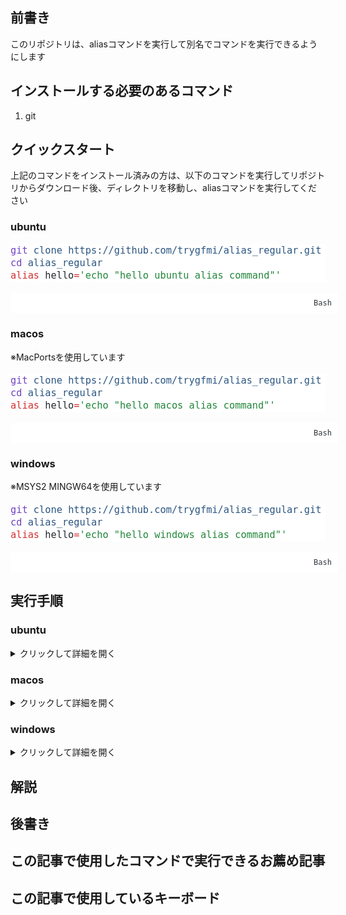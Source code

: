 <!-- wp:heading -->
<h2 class="wp-block-heading">前書き</h2>
<!-- /wp:heading -->

<!-- wp:paragraph -->
<p>このリポジトリは、aliasコマンドを実行して別名でコマンドを実行できるようにします</p>
<!-- /wp:paragraph -->

<!-- wp:heading -->
<h2 class="wp-block-heading">インストールする必要のあるコマンド</h2>
<!-- /wp:heading -->

<!-- wp:list {"ordered":true} -->
<ol class="wp-block-list"><!-- wp:list-item -->
<li>git</li>
<!-- /wp:list-item --></ol>
<!-- /wp:list -->

<!-- wp:heading -->
<h2 class="wp-block-heading">クイックスタート</h2>
<!-- /wp:heading -->

<!-- wp:paragraph -->
<p>上記のコマンドをインストール済みの方は、以下のコマンドを実行してリポジトリからダウンロード後、ディレクトリを移動し、aliasコマンドを実行してください</p>
<!-- /wp:paragraph -->

<!-- wp:heading {"level":3} -->
<h3 class="wp-block-heading">ubuntu</h3>
<!-- /wp:heading -->

<!-- wp:kevinbatdorf/code-block-pro {"code":"git clone https://github.com/trygfmi/alias_regular.git\ncd alias_regular\nalias hello='echo \u0022hello ubuntu alias command\u0022'","codeHTML":"\u003cpre class=\u0022shiki min-light\u0022 style=\u0022background-color: #ffffff\u0022 tabindex=\u00220\u0022\u003e\u003ccode\u003e\u003cspan class=\u0022line\u0022\u003e\u003cspan style=\u0022color: #6F42C1\u0022\u003egit\u003c/span\u003e\u003cspan style=\u0022color: #24292EFF\u0022\u003e \u003c/span\u003e\u003cspan style=\u0022color: #2B5581\u0022\u003eclone\u003c/span\u003e\u003cspan style=\u0022color: #24292EFF\u0022\u003e \u003c/span\u003e\u003cspan style=\u0022color: #2B5581\u0022\u003ehttps://github.com/trygfmi/alias_regular.git\u003c/span\u003e\u003c/span\u003e\n\u003cspan class=\u0022line\u0022\u003e\u003cspan style=\u0022color: #6F42C1\u0022\u003ecd\u003c/span\u003e\u003cspan style=\u0022color: #24292EFF\u0022\u003e \u003c/span\u003e\u003cspan style=\u0022color: #2B5581\u0022\u003ealias_regular\u003c/span\u003e\u003c/span\u003e\n\u003cspan class=\u0022line\u0022\u003e\u003cspan style=\u0022color: #D32F2F\u0022\u003ealias\u003c/span\u003e\u003cspan style=\u0022color: #24292EFF\u0022\u003e hello\u003c/span\u003e\u003cspan style=\u0022color: #D32F2F\u0022\u003e=\u003c/span\u003e\u003cspan style=\u0022color: #22863A\u0022\u003e\u0026#39;echo \u0026quot;hello ubuntu alias command\u0026quot;\u0026#39;\u003c/span\u003e\u003c/span\u003e\u003c/code\u003e\u003c/pre\u003e","language":"bash","theme":"min-light","bgColor":"#ffffff","textColor":"#24292eff","fontSize":"1.125rem","fontFamily":"Code-Pro-JetBrains-Mono","lineHeight":"1.25rem","clampFonts":false,"lineNumbers":false,"headerType":"none","disablePadding":false,"footerType":"simpleStringEnd","enableMaxHeight":false,"seeMoreType":"","seeMoreString":"","seeMoreAfterLine":"","seeMoreTransition":false,"seeMoreCollapse":false,"seeMoreCollapseString":"","highlightingHover":false,"lineHighlightColor":"rgba(16, 41, 67, 0.2)","copyButton":true,"copyButtonType":"heroicons","copyButtonUseTextarea":true,"useTabs":false} -->
<div class="wp-block-kevinbatdorf-code-block-pro padding-bottom-disabled" data-code-block-pro-font-family="Code-Pro-JetBrains-Mono" style="font-size:1.125rem;font-family:Code-Pro-JetBrains-Mono,ui-monospace,SFMono-Regular,Menlo,Monaco,Consolas,monospace;line-height:1.25rem;--cbp-tab-width:2;tab-size:var(--cbp-tab-width, 2)"><span role="button" tabindex="0" style="color:#24292eff;display:none" aria-label="Copy" class="code-block-pro-copy-button"><pre class="code-block-pro-copy-button-pre" aria-hidden="true"><textarea class="code-block-pro-copy-button-textarea" tabindex="-1" aria-hidden="true" readonly>git clone https://github.com/trygfmi/alias_regular.git
cd alias_regular
alias hello='echo "hello ubuntu alias command"'</textarea></pre><svg xmlns="http://www.w3.org/2000/svg" style="width:24px;height:24px" fill="none" viewBox="0 0 24 24" stroke="currentColor" stroke-width="2"><path class="with-check" stroke-linecap="round" stroke-linejoin="round" d="M9 5H7a2 2 0 00-2 2v12a2 2 0 002 2h10a2 2 0 002-2V7a2 2 0 00-2-2h-2M9 5a2 2 0 002 2h2a2 2 0 002-2M9 5a2 2 0 012-2h2a2 2 0 012 2m-6 9l2 2 4-4"></path><path class="without-check" stroke-linecap="round" stroke-linejoin="round" d="M9 5H7a2 2 0 00-2 2v12a2 2 0 002 2h10a2 2 0 002-2V7a2 2 0 00-2-2h-2M9 5a2 2 0 002 2h2a2 2 0 002-2M9 5a2 2 0 012-2h2a2 2 0 012 2"></path></svg></span><pre class="shiki min-light" style="background-color: #ffffff" tabindex="0"><code><span class="line"><span style="color: #6F42C1">git</span><span style="color: #24292EFF"> </span><span style="color: #2B5581">clone</span><span style="color: #24292EFF"> </span><span style="color: #2B5581">https://github.com/trygfmi/alias_regular.git</span></span>
<span class="line"><span style="color: #6F42C1">cd</span><span style="color: #24292EFF"> </span><span style="color: #2B5581">alias_regular</span></span>
<span class="line"><span style="color: #D32F2F">alias</span><span style="color: #24292EFF"> hello</span><span style="color: #D32F2F">=</span><span style="color: #22863A">&#39;echo &quot;hello ubuntu alias command&quot;&#39;</span></span></code></pre><span style="display:flex;align-items:flex-end;padding:10px;width:100%;justify-content:flex-end;background-color:#ffffff;color:#2f363c;font-size:12px;line-height:1;position:relative">Bash</span></div>
<!-- /wp:kevinbatdorf/code-block-pro -->

<!-- wp:heading {"level":3} -->
<h3 class="wp-block-heading">macos</h3>
<!-- /wp:heading -->

<!-- wp:paragraph -->
<p>※MacPortsを使用しています</p>
<!-- /wp:paragraph -->

<!-- wp:kevinbatdorf/code-block-pro {"code":"git clone https://github.com/trygfmi/alias_regular.git\ncd alias_regular\nalias hello='echo \u0022hello macos alias command\u0022'","codeHTML":"\u003cpre class=\u0022shiki min-light\u0022 style=\u0022background-color: #ffffff\u0022 tabindex=\u00220\u0022\u003e\u003ccode\u003e\u003cspan class=\u0022line\u0022\u003e\u003cspan style=\u0022color: #6F42C1\u0022\u003egit\u003c/span\u003e\u003cspan style=\u0022color: #24292EFF\u0022\u003e \u003c/span\u003e\u003cspan style=\u0022color: #2B5581\u0022\u003eclone\u003c/span\u003e\u003cspan style=\u0022color: #24292EFF\u0022\u003e \u003c/span\u003e\u003cspan style=\u0022color: #2B5581\u0022\u003ehttps://github.com/trygfmi/alias_regular.git\u003c/span\u003e\u003c/span\u003e\n\u003cspan class=\u0022line\u0022\u003e\u003cspan style=\u0022color: #6F42C1\u0022\u003ecd\u003c/span\u003e\u003cspan style=\u0022color: #24292EFF\u0022\u003e \u003c/span\u003e\u003cspan style=\u0022color: #2B5581\u0022\u003ealias_regular\u003c/span\u003e\u003c/span\u003e\n\u003cspan class=\u0022line\u0022\u003e\u003cspan style=\u0022color: #D32F2F\u0022\u003ealias\u003c/span\u003e\u003cspan style=\u0022color: #24292EFF\u0022\u003e hello\u003c/span\u003e\u003cspan style=\u0022color: #D32F2F\u0022\u003e=\u003c/span\u003e\u003cspan style=\u0022color: #22863A\u0022\u003e\u0026#39;echo \u0026quot;hello macos alias command\u0026quot;\u0026#39;\u003c/span\u003e\u003c/span\u003e\u003c/code\u003e\u003c/pre\u003e","language":"bash","theme":"min-light","bgColor":"#ffffff","textColor":"#24292eff","fontSize":"1.125rem","fontFamily":"Code-Pro-JetBrains-Mono","lineHeight":"1.25rem","clampFonts":false,"lineNumbers":false,"headerType":"none","disablePadding":false,"footerType":"simpleStringEnd","enableMaxHeight":false,"seeMoreType":"","seeMoreString":"","seeMoreAfterLine":"","seeMoreTransition":false,"seeMoreCollapse":false,"seeMoreCollapseString":"","highlightingHover":false,"lineHighlightColor":"rgba(16, 41, 67, 0.2)","copyButton":true,"copyButtonType":"heroicons","copyButtonUseTextarea":true,"useTabs":false} -->
<div class="wp-block-kevinbatdorf-code-block-pro padding-bottom-disabled" data-code-block-pro-font-family="Code-Pro-JetBrains-Mono" style="font-size:1.125rem;font-family:Code-Pro-JetBrains-Mono,ui-monospace,SFMono-Regular,Menlo,Monaco,Consolas,monospace;line-height:1.25rem;--cbp-tab-width:2;tab-size:var(--cbp-tab-width, 2)"><span role="button" tabindex="0" style="color:#24292eff;display:none" aria-label="Copy" class="code-block-pro-copy-button"><pre class="code-block-pro-copy-button-pre" aria-hidden="true"><textarea class="code-block-pro-copy-button-textarea" tabindex="-1" aria-hidden="true" readonly>git clone https://github.com/trygfmi/alias_regular.git
cd alias_regular
alias hello='echo "hello macos alias command"'</textarea></pre><svg xmlns="http://www.w3.org/2000/svg" style="width:24px;height:24px" fill="none" viewBox="0 0 24 24" stroke="currentColor" stroke-width="2"><path class="with-check" stroke-linecap="round" stroke-linejoin="round" d="M9 5H7a2 2 0 00-2 2v12a2 2 0 002 2h10a2 2 0 002-2V7a2 2 0 00-2-2h-2M9 5a2 2 0 002 2h2a2 2 0 002-2M9 5a2 2 0 012-2h2a2 2 0 012 2m-6 9l2 2 4-4"></path><path class="without-check" stroke-linecap="round" stroke-linejoin="round" d="M9 5H7a2 2 0 00-2 2v12a2 2 0 002 2h10a2 2 0 002-2V7a2 2 0 00-2-2h-2M9 5a2 2 0 002 2h2a2 2 0 002-2M9 5a2 2 0 012-2h2a2 2 0 012 2"></path></svg></span><pre class="shiki min-light" style="background-color: #ffffff" tabindex="0"><code><span class="line"><span style="color: #6F42C1">git</span><span style="color: #24292EFF"> </span><span style="color: #2B5581">clone</span><span style="color: #24292EFF"> </span><span style="color: #2B5581">https://github.com/trygfmi/alias_regular.git</span></span>
<span class="line"><span style="color: #6F42C1">cd</span><span style="color: #24292EFF"> </span><span style="color: #2B5581">alias_regular</span></span>
<span class="line"><span style="color: #D32F2F">alias</span><span style="color: #24292EFF"> hello</span><span style="color: #D32F2F">=</span><span style="color: #22863A">&#39;echo &quot;hello macos alias command&quot;&#39;</span></span></code></pre><span style="display:flex;align-items:flex-end;padding:10px;width:100%;justify-content:flex-end;background-color:#ffffff;color:#2f363c;font-size:12px;line-height:1;position:relative">Bash</span></div>
<!-- /wp:kevinbatdorf/code-block-pro -->

<!-- wp:heading {"level":3} -->
<h3 class="wp-block-heading">windows</h3>
<!-- /wp:heading -->

<!-- wp:paragraph -->
<p>※MSYS2 MINGW64を使用しています</p>
<!-- /wp:paragraph -->

<!-- wp:kevinbatdorf/code-block-pro {"code":"git clone https://github.com/trygfmi/alias_regular.git\ncd alias_regular\nalias hello='echo \u0022hello windows alias command\u0022'","codeHTML":"\u003cpre class=\u0022shiki min-light\u0022 style=\u0022background-color: #ffffff\u0022 tabindex=\u00220\u0022\u003e\u003ccode\u003e\u003cspan class=\u0022line\u0022\u003e\u003cspan style=\u0022color: #6F42C1\u0022\u003egit\u003c/span\u003e\u003cspan style=\u0022color: #24292EFF\u0022\u003e \u003c/span\u003e\u003cspan style=\u0022color: #2B5581\u0022\u003eclone\u003c/span\u003e\u003cspan style=\u0022color: #24292EFF\u0022\u003e \u003c/span\u003e\u003cspan style=\u0022color: #2B5581\u0022\u003ehttps://github.com/trygfmi/alias_regular.git\u003c/span\u003e\u003c/span\u003e\n\u003cspan class=\u0022line\u0022\u003e\u003cspan style=\u0022color: #6F42C1\u0022\u003ecd\u003c/span\u003e\u003cspan style=\u0022color: #24292EFF\u0022\u003e \u003c/span\u003e\u003cspan style=\u0022color: #2B5581\u0022\u003ealias_regular\u003c/span\u003e\u003c/span\u003e\n\u003cspan class=\u0022line\u0022\u003e\u003cspan style=\u0022color: #D32F2F\u0022\u003ealias\u003c/span\u003e\u003cspan style=\u0022color: #24292EFF\u0022\u003e hello\u003c/span\u003e\u003cspan style=\u0022color: #D32F2F\u0022\u003e=\u003c/span\u003e\u003cspan style=\u0022color: #22863A\u0022\u003e\u0026#39;echo \u0026quot;hello windows alias command\u0026quot;\u0026#39;\u003c/span\u003e\u003c/span\u003e\u003c/code\u003e\u003c/pre\u003e","language":"bash","theme":"min-light","bgColor":"#ffffff","textColor":"#24292eff","fontSize":"1.125rem","fontFamily":"Code-Pro-JetBrains-Mono","lineHeight":"1.25rem","clampFonts":false,"lineNumbers":false,"headerType":"none","disablePadding":false,"footerType":"simpleStringEnd","enableMaxHeight":false,"seeMoreType":"","seeMoreString":"","seeMoreAfterLine":"","seeMoreTransition":false,"seeMoreCollapse":false,"seeMoreCollapseString":"","highlightingHover":false,"lineHighlightColor":"rgba(16, 41, 67, 0.2)","copyButton":true,"copyButtonType":"heroicons","copyButtonUseTextarea":true,"useTabs":false} -->
<div class="wp-block-kevinbatdorf-code-block-pro padding-bottom-disabled" data-code-block-pro-font-family="Code-Pro-JetBrains-Mono" style="font-size:1.125rem;font-family:Code-Pro-JetBrains-Mono,ui-monospace,SFMono-Regular,Menlo,Monaco,Consolas,monospace;line-height:1.25rem;--cbp-tab-width:2;tab-size:var(--cbp-tab-width, 2)"><span role="button" tabindex="0" style="color:#24292eff;display:none" aria-label="Copy" class="code-block-pro-copy-button"><pre class="code-block-pro-copy-button-pre" aria-hidden="true"><textarea class="code-block-pro-copy-button-textarea" tabindex="-1" aria-hidden="true" readonly>git clone https://github.com/trygfmi/alias_regular.git
cd alias_regular
alias hello='echo "hello windows alias command"'</textarea></pre><svg xmlns="http://www.w3.org/2000/svg" style="width:24px;height:24px" fill="none" viewBox="0 0 24 24" stroke="currentColor" stroke-width="2"><path class="with-check" stroke-linecap="round" stroke-linejoin="round" d="M9 5H7a2 2 0 00-2 2v12a2 2 0 002 2h10a2 2 0 002-2V7a2 2 0 00-2-2h-2M9 5a2 2 0 002 2h2a2 2 0 002-2M9 5a2 2 0 012-2h2a2 2 0 012 2m-6 9l2 2 4-4"></path><path class="without-check" stroke-linecap="round" stroke-linejoin="round" d="M9 5H7a2 2 0 00-2 2v12a2 2 0 002 2h10a2 2 0 002-2V7a2 2 0 00-2-2h-2M9 5a2 2 0 002 2h2a2 2 0 002-2M9 5a2 2 0 012-2h2a2 2 0 012 2"></path></svg></span><pre class="shiki min-light" style="background-color: #ffffff" tabindex="0"><code><span class="line"><span style="color: #6F42C1">git</span><span style="color: #24292EFF"> </span><span style="color: #2B5581">clone</span><span style="color: #24292EFF"> </span><span style="color: #2B5581">https://github.com/trygfmi/alias_regular.git</span></span>
<span class="line"><span style="color: #6F42C1">cd</span><span style="color: #24292EFF"> </span><span style="color: #2B5581">alias_regular</span></span>
<span class="line"><span style="color: #D32F2F">alias</span><span style="color: #24292EFF"> hello</span><span style="color: #D32F2F">=</span><span style="color: #22863A">&#39;echo &quot;hello windows alias command&quot;&#39;</span></span></code></pre><span style="display:flex;align-items:flex-end;padding:10px;width:100%;justify-content:flex-end;background-color:#ffffff;color:#2f363c;font-size:12px;line-height:1;position:relative">Bash</span></div>
<!-- /wp:kevinbatdorf/code-block-pro -->

<!-- wp:heading -->
<h2 class="wp-block-heading">実行手順</h2>
<!-- /wp:heading -->

<!-- wp:heading {"level":3} -->
<h3 class="wp-block-heading">ubuntu</h3>
<!-- /wp:heading -->

<!-- wp:details -->
<details class="wp-block-details"><summary>クリックして詳細を開く</summary><!-- wp:heading {"level":4} -->
<h4 class="wp-block-heading">事前確認</h4>
<!-- /wp:heading -->

<!-- wp:paragraph -->
<p>以下のコマンドを端末に打ち込んでcommand not foundが出なければokです</p>
<!-- /wp:paragraph -->

<!-- wp:kevinbatdorf/code-block-pro {"code":"git \u002d\u002dversion","codeHTML":"\u003cpre class=\u0022shiki min-light\u0022 style=\u0022background-color: #ffffff\u0022 tabindex=\u00220\u0022\u003e\u003ccode\u003e\u003cspan class=\u0022line\u0022\u003e\u003cspan style=\u0022color: #6F42C1\u0022\u003egit\u003c/span\u003e\u003cspan style=\u0022color: #24292EFF\u0022\u003e \u003c/span\u003e\u003cspan style=\u0022color: #2B5581\u0022\u003e\u002d\u002dversion\u003c/span\u003e\u003c/span\u003e\u003c/code\u003e\u003c/pre\u003e","language":"bash","theme":"min-light","bgColor":"#ffffff","textColor":"#24292eff","fontSize":"1.125rem","fontFamily":"Code-Pro-JetBrains-Mono","lineHeight":"1.25rem","clampFonts":false,"lineNumbers":false,"headerType":"none","disablePadding":false,"footerType":"simpleStringEnd","enableMaxHeight":false,"seeMoreType":"","seeMoreString":"","seeMoreAfterLine":"","seeMoreTransition":false,"seeMoreCollapse":false,"seeMoreCollapseString":"","highlightingHover":false,"lineHighlightColor":"rgba(16, 41, 67, 0.2)","copyButton":true,"copyButtonType":"heroicons","copyButtonUseTextarea":true,"useTabs":false} -->
<div class="wp-block-kevinbatdorf-code-block-pro padding-bottom-disabled" data-code-block-pro-font-family="Code-Pro-JetBrains-Mono" style="font-size:1.125rem;font-family:Code-Pro-JetBrains-Mono,ui-monospace,SFMono-Regular,Menlo,Monaco,Consolas,monospace;line-height:1.25rem;--cbp-tab-width:2;tab-size:var(--cbp-tab-width, 2)"><span role="button" tabindex="0" style="color:#24292eff;display:none" aria-label="Copy" class="code-block-pro-copy-button"><pre class="code-block-pro-copy-button-pre" aria-hidden="true"></pre><svg xmlns="http://www.w3.org/2000/svg" style="width:24px;height:24px" fill="none" viewBox="0 0 24 24" stroke="currentColor" stroke-width="2"><path class="with-check" stroke-linecap="round" stroke-linejoin="round" d="M9 5H7a2 2 0 00-2 2v12a2 2 0 002 2h10a2 2 0 002-2V7a2 2 0 00-2-2h-2M9 5a2 2 0 002 2h2a2 2 0 002-2M9 5a2 2 0 012-2h2a2 2 0 012 2m-6 9l2 2 4-4"></path><path class="without-check" stroke-linecap="round" stroke-linejoin="round" d="M9 5H7a2 2 0 00-2 2v12a2 2 0 002 2h10a2 2 0 002-2V7a2 2 0 00-2-2h-2M9 5a2 2 0 002 2h2a2 2 0 002-2M9 5a2 2 0 012-2h2a2 2 0 012 2"></path></svg></span><pre class="shiki min-light" style="background-color: #ffffff" tabindex="0"><code><span class="line"><span style="color: #6F42C1">git</span><span style="color: #24292EFF"> </span><span style="color: #2B5581">--version</span></span></code></pre><span style="display:flex;align-items:flex-end;padding:10px;width:100%;justify-content:flex-end;background-color:#ffffff;color:#2f363c;font-size:12px;line-height:1;position:relative">Bash</span></div>
<!-- /wp:kevinbatdorf/code-block-pro -->

<!-- wp:heading {"level":4} -->
<h4 class="wp-block-heading">preinstall</h4>
<!-- /wp:heading -->

<!-- wp:paragraph -->
<p>command not foundが出たコマンドを以下のコマンドでインストールしてください</p>
<!-- /wp:paragraph -->

<!-- wp:kevinbatdorf/code-block-pro {"code":"sudo apt install git","codeHTML":"\u003cpre class=\u0022shiki min-light\u0022 style=\u0022background-color: #ffffff\u0022 tabindex=\u00220\u0022\u003e\u003ccode\u003e\u003cspan class=\u0022line\u0022\u003e\u003cspan style=\u0022color: #6F42C1\u0022\u003esudo\u003c/span\u003e\u003cspan style=\u0022color: #24292EFF\u0022\u003e \u003c/span\u003e\u003cspan style=\u0022color: #2B5581\u0022\u003eapt\u003c/span\u003e\u003cspan style=\u0022color: #24292EFF\u0022\u003e \u003c/span\u003e\u003cspan style=\u0022color: #2B5581\u0022\u003einstall\u003c/span\u003e\u003cspan style=\u0022color: #24292EFF\u0022\u003e \u003c/span\u003e\u003cspan style=\u0022color: #2B5581\u0022\u003egit\u003c/span\u003e\u003c/span\u003e\u003c/code\u003e\u003c/pre\u003e","language":"bash","theme":"min-light","bgColor":"#ffffff","textColor":"#24292eff","fontSize":"1.125rem","fontFamily":"Code-Pro-JetBrains-Mono","lineHeight":"1.25rem","clampFonts":false,"lineNumbers":false,"headerType":"none","disablePadding":false,"footerType":"simpleStringEnd","enableMaxHeight":false,"seeMoreType":"","seeMoreString":"","seeMoreAfterLine":"","seeMoreTransition":false,"seeMoreCollapse":false,"seeMoreCollapseString":"","highlightingHover":false,"lineHighlightColor":"rgba(16, 41, 67, 0.2)","copyButton":true,"copyButtonType":"heroicons","copyButtonUseTextarea":true,"useTabs":false} -->
<div class="wp-block-kevinbatdorf-code-block-pro padding-bottom-disabled" data-code-block-pro-font-family="Code-Pro-JetBrains-Mono" style="font-size:1.125rem;font-family:Code-Pro-JetBrains-Mono,ui-monospace,SFMono-Regular,Menlo,Monaco,Consolas,monospace;line-height:1.25rem;--cbp-tab-width:2;tab-size:var(--cbp-tab-width, 2)"><span role="button" tabindex="0" style="color:#24292eff;display:none" aria-label="Copy" class="code-block-pro-copy-button"><pre class="code-block-pro-copy-button-pre" aria-hidden="true"></pre><svg xmlns="http://www.w3.org/2000/svg" style="width:24px;height:24px" fill="none" viewBox="0 0 24 24" stroke="currentColor" stroke-width="2"><path class="with-check" stroke-linecap="round" stroke-linejoin="round" d="M9 5H7a2 2 0 00-2 2v12a2 2 0 002 2h10a2 2 0 002-2V7a2 2 0 00-2-2h-2M9 5a2 2 0 002 2h2a2 2 0 002-2M9 5a2 2 0 012-2h2a2 2 0 012 2m-6 9l2 2 4-4"></path><path class="without-check" stroke-linecap="round" stroke-linejoin="round" d="M9 5H7a2 2 0 00-2 2v12a2 2 0 002 2h10a2 2 0 002-2V7a2 2 0 00-2-2h-2M9 5a2 2 0 002 2h2a2 2 0 002-2M9 5a2 2 0 012-2h2a2 2 0 012 2"></path></svg></span><pre class="shiki min-light" style="background-color: #ffffff" tabindex="0"><code><span class="line"><span style="color: #6F42C1">sudo</span><span style="color: #24292EFF"> </span><span style="color: #2B5581">apt</span><span style="color: #24292EFF"> </span><span style="color: #2B5581">install</span><span style="color: #24292EFF"> </span><span style="color: #2B5581">git</span></span></code></pre><span style="display:flex;align-items:flex-end;padding:10px;width:100%;justify-content:flex-end;background-color:#ffffff;color:#2f363c;font-size:12px;line-height:1;position:relative">Bash</span></div>
<!-- /wp:kevinbatdorf/code-block-pro -->

<!-- wp:heading {"level":4} -->
<h4 class="wp-block-heading">コマンド</h4>
<!-- /wp:heading -->

<!-- wp:paragraph -->
<p>以下のコマンドを実行することで詳細のコマンド群を自動で実行してくれます</p>
<!-- /wp:paragraph -->

<!-- wp:kevinbatdorf/code-block-pro {"code":"git clone https://github.com/trygfmi/alias_regular.git\ncd alias_regular\nalias hello='echo \u0022hello ubuntu alias command\u0022'","codeHTML":"\u003cpre class=\u0022shiki min-light\u0022 style=\u0022background-color: #ffffff\u0022 tabindex=\u00220\u0022\u003e\u003ccode\u003e\u003cspan class=\u0022line\u0022\u003e\u003cspan style=\u0022color: #6F42C1\u0022\u003egit\u003c/span\u003e\u003cspan style=\u0022color: #24292EFF\u0022\u003e \u003c/span\u003e\u003cspan style=\u0022color: #2B5581\u0022\u003eclone\u003c/span\u003e\u003cspan style=\u0022color: #24292EFF\u0022\u003e \u003c/span\u003e\u003cspan style=\u0022color: #2B5581\u0022\u003ehttps://github.com/trygfmi/alias_regular.git\u003c/span\u003e\u003c/span\u003e\n\u003cspan class=\u0022line\u0022\u003e\u003cspan style=\u0022color: #6F42C1\u0022\u003ecd\u003c/span\u003e\u003cspan style=\u0022color: #24292EFF\u0022\u003e \u003c/span\u003e\u003cspan style=\u0022color: #2B5581\u0022\u003ealias_regular\u003c/span\u003e\u003c/span\u003e\n\u003cspan class=\u0022line\u0022\u003e\u003cspan style=\u0022color: #D32F2F\u0022\u003ealias\u003c/span\u003e\u003cspan style=\u0022color: #24292EFF\u0022\u003e hello\u003c/span\u003e\u003cspan style=\u0022color: #D32F2F\u0022\u003e=\u003c/span\u003e\u003cspan style=\u0022color: #22863A\u0022\u003e\u0026#39;echo \u0026quot;hello ubuntu alias command\u0026quot;\u0026#39;\u003c/span\u003e\u003c/span\u003e\u003c/code\u003e\u003c/pre\u003e","language":"bash","theme":"min-light","bgColor":"#ffffff","textColor":"#24292eff","fontSize":"1.125rem","fontFamily":"Code-Pro-JetBrains-Mono","lineHeight":"1.25rem","clampFonts":false,"lineNumbers":false,"headerType":"none","disablePadding":false,"footerType":"simpleStringEnd","enableMaxHeight":false,"seeMoreType":"","seeMoreString":"","seeMoreAfterLine":"","seeMoreTransition":false,"seeMoreCollapse":false,"seeMoreCollapseString":"","highlightingHover":false,"lineHighlightColor":"rgba(16, 41, 67, 0.2)","copyButton":true,"copyButtonType":"heroicons","copyButtonUseTextarea":true,"useTabs":false} -->
<div class="wp-block-kevinbatdorf-code-block-pro padding-bottom-disabled" data-code-block-pro-font-family="Code-Pro-JetBrains-Mono" style="font-size:1.125rem;font-family:Code-Pro-JetBrains-Mono,ui-monospace,SFMono-Regular,Menlo,Monaco,Consolas,monospace;line-height:1.25rem;--cbp-tab-width:2;tab-size:var(--cbp-tab-width, 2)"><span role="button" tabindex="0" style="color:#24292eff;display:none" aria-label="Copy" class="code-block-pro-copy-button"><pre class="code-block-pro-copy-button-pre" aria-hidden="true"><textarea class="code-block-pro-copy-button-textarea" tabindex="-1" aria-hidden="true" readonly>git clone https://github.com/trygfmi/alias_regular.git
cd alias_regular
alias hello='echo "hello ubuntu alias command"'</textarea></pre><svg xmlns="http://www.w3.org/2000/svg" style="width:24px;height:24px" fill="none" viewBox="0 0 24 24" stroke="currentColor" stroke-width="2"><path class="with-check" stroke-linecap="round" stroke-linejoin="round" d="M9 5H7a2 2 0 00-2 2v12a2 2 0 002 2h10a2 2 0 002-2V7a2 2 0 00-2-2h-2M9 5a2 2 0 002 2h2a2 2 0 002-2M9 5a2 2 0 012-2h2a2 2 0 012 2m-6 9l2 2 4-4"></path><path class="without-check" stroke-linecap="round" stroke-linejoin="round" d="M9 5H7a2 2 0 00-2 2v12a2 2 0 002 2h10a2 2 0 002-2V7a2 2 0 00-2-2h-2M9 5a2 2 0 002 2h2a2 2 0 002-2M9 5a2 2 0 012-2h2a2 2 0 012 2"></path></svg></span><pre class="shiki min-light" style="background-color: #ffffff" tabindex="0"><code><span class="line"><span style="color: #6F42C1">git</span><span style="color: #24292EFF"> </span><span style="color: #2B5581">clone</span><span style="color: #24292EFF"> </span><span style="color: #2B5581">https://github.com/trygfmi/alias_regular.git</span></span>
<span class="line"><span style="color: #6F42C1">cd</span><span style="color: #24292EFF"> </span><span style="color: #2B5581">alias_regular</span></span>
<span class="line"><span style="color: #D32F2F">alias</span><span style="color: #24292EFF"> hello</span><span style="color: #D32F2F">=</span><span style="color: #22863A">&#39;echo &quot;hello ubuntu alias command&quot;&#39;</span></span></code></pre><span style="display:flex;align-items:flex-end;padding:10px;width:100%;justify-content:flex-end;background-color:#ffffff;color:#2f363c;font-size:12px;line-height:1;position:relative">Bash</span></div>
<!-- /wp:kevinbatdorf/code-block-pro -->

<!-- wp:details -->
<details class="wp-block-details"><summary>helloコマンドの詳細</summary><!-- wp:kevinbatdorf/code-block-pro {"code":"echo \u0022hello ubuntu alias command\u0022","codeHTML":"\u003cpre class=\u0022shiki min-light\u0022 style=\u0022background-color: #ffffff\u0022 tabindex=\u00220\u0022\u003e\u003ccode\u003e\u003cspan class=\u0022line\u0022\u003e\u003cspan style=\u0022color: #6F42C1\u0022\u003eecho\u003c/span\u003e\u003cspan style=\u0022color: #24292EFF\u0022\u003e \u003c/span\u003e\u003cspan style=\u0022color: #22863A\u0022\u003e\u0026quot;hello ubuntu alias command\u0026quot;\u003c/span\u003e\u003c/span\u003e\u003c/code\u003e\u003c/pre\u003e","language":"bash","theme":"min-light","bgColor":"#ffffff","textColor":"#24292eff","fontSize":"1.125rem","fontFamily":"Code-Pro-JetBrains-Mono","lineHeight":"1.25rem","clampFonts":false,"lineNumbers":false,"headerType":"none","disablePadding":false,"footerType":"simpleStringEnd","enableMaxHeight":false,"seeMoreType":"","seeMoreString":"","seeMoreAfterLine":"","seeMoreTransition":false,"seeMoreCollapse":false,"seeMoreCollapseString":"","highlightingHover":false,"lineHighlightColor":"rgba(16, 41, 67, 0.2)","copyButton":true,"copyButtonType":"heroicons","copyButtonUseTextarea":true,"useTabs":false} -->
<div class="wp-block-kevinbatdorf-code-block-pro padding-bottom-disabled" data-code-block-pro-font-family="Code-Pro-JetBrains-Mono" style="font-size:1.125rem;font-family:Code-Pro-JetBrains-Mono,ui-monospace,SFMono-Regular,Menlo,Monaco,Consolas,monospace;line-height:1.25rem;--cbp-tab-width:2;tab-size:var(--cbp-tab-width, 2)"><span role="button" tabindex="0" style="color:#24292eff;display:none" aria-label="Copy" class="code-block-pro-copy-button"><pre class="code-block-pro-copy-button-pre" aria-hidden="true"></pre><svg xmlns="http://www.w3.org/2000/svg" style="width:24px;height:24px" fill="none" viewBox="0 0 24 24" stroke="currentColor" stroke-width="2"><path class="with-check" stroke-linecap="round" stroke-linejoin="round" d="M9 5H7a2 2 0 00-2 2v12a2 2 0 002 2h10a2 2 0 002-2V7a2 2 0 00-2-2h-2M9 5a2 2 0 002 2h2a2 2 0 002-2M9 5a2 2 0 012-2h2a2 2 0 012 2m-6 9l2 2 4-4"></path><path class="without-check" stroke-linecap="round" stroke-linejoin="round" d="M9 5H7a2 2 0 00-2 2v12a2 2 0 002 2h10a2 2 0 002-2V7a2 2 0 00-2-2h-2M9 5a2 2 0 002 2h2a2 2 0 002-2M9 5a2 2 0 012-2h2a2 2 0 012 2"></path></svg></span><pre class="shiki min-light" style="background-color: #ffffff" tabindex="0"><code><span class="line"><span style="color: #6F42C1">echo</span><span style="color: #24292EFF"> </span><span style="color: #22863A">&quot;hello ubuntu alias command&quot;</span></span></code></pre><span style="display:flex;align-items:flex-end;padding:10px;width:100%;justify-content:flex-end;background-color:#ffffff;color:#2f363c;font-size:12px;line-height:1;position:relative">Bash</span></div>
<!-- /wp:kevinbatdorf/code-block-pro --></details>
<!-- /wp:details --></details>
<!-- /wp:details -->

<!-- wp:heading {"level":3} -->
<h3 class="wp-block-heading">macos</h3>
<!-- /wp:heading -->

<!-- wp:details -->
<details class="wp-block-details"><summary>クリックして詳細を開く</summary><!-- wp:heading {"level":4} -->
<h4 class="wp-block-heading">事前確認</h4>
<!-- /wp:heading -->

<!-- wp:paragraph -->
<p>以下のコマンドをターミナルに打ち込んでcommand not foundが出なければokです</p>
<!-- /wp:paragraph -->

<!-- wp:kevinbatdorf/code-block-pro {"code":"source ~/bashrc_folder/macports_alias\ngit \u002d\u002dversion","codeHTML":"\u003cpre class=\u0022shiki min-light\u0022 style=\u0022background-color: #ffffff\u0022 tabindex=\u00220\u0022\u003e\u003ccode\u003e\u003cspan class=\u0022line\u0022\u003e\u003cspan style=\u0022color: #6F42C1\u0022\u003esource\u003c/span\u003e\u003cspan style=\u0022color: #24292EFF\u0022\u003e \u003c/span\u003e\u003cspan style=\u0022color: #2B5581\u0022\u003e~/bashrc_folder/macports_alias\u003c/span\u003e\u003c/span\u003e\n\u003cspan class=\u0022line\u0022\u003e\u003cspan style=\u0022color: #6F42C1\u0022\u003egit\u003c/span\u003e\u003cspan style=\u0022color: #24292EFF\u0022\u003e \u003c/span\u003e\u003cspan style=\u0022color: #2B5581\u0022\u003e\u002d\u002dversion\u003c/span\u003e\u003c/span\u003e\u003c/code\u003e\u003c/pre\u003e","language":"bash","theme":"min-light","bgColor":"#ffffff","textColor":"#24292eff","fontSize":"1.125rem","fontFamily":"Code-Pro-JetBrains-Mono","lineHeight":"1.25rem","clampFonts":false,"lineNumbers":false,"headerType":"none","disablePadding":false,"footerType":"simpleStringEnd","enableMaxHeight":false,"seeMoreType":"","seeMoreString":"","seeMoreAfterLine":"","seeMoreTransition":false,"seeMoreCollapse":false,"seeMoreCollapseString":"","highlightingHover":false,"lineHighlightColor":"rgba(16, 41, 67, 0.2)","copyButton":true,"copyButtonType":"heroicons","copyButtonUseTextarea":true,"useTabs":false} -->
<div class="wp-block-kevinbatdorf-code-block-pro padding-bottom-disabled" data-code-block-pro-font-family="Code-Pro-JetBrains-Mono" style="font-size:1.125rem;font-family:Code-Pro-JetBrains-Mono,ui-monospace,SFMono-Regular,Menlo,Monaco,Consolas,monospace;line-height:1.25rem;--cbp-tab-width:2;tab-size:var(--cbp-tab-width, 2)"><span role="button" tabindex="0" style="color:#24292eff;display:none" aria-label="Copy" class="code-block-pro-copy-button"><pre class="code-block-pro-copy-button-pre" aria-hidden="true"><textarea class="code-block-pro-copy-button-textarea" tabindex="-1" aria-hidden="true" readonly>source ~/bashrc_folder/macports_alias
git --version</textarea></pre><svg xmlns="http://www.w3.org/2000/svg" style="width:24px;height:24px" fill="none" viewBox="0 0 24 24" stroke="currentColor" stroke-width="2"><path class="with-check" stroke-linecap="round" stroke-linejoin="round" d="M9 5H7a2 2 0 00-2 2v12a2 2 0 002 2h10a2 2 0 002-2V7a2 2 0 00-2-2h-2M9 5a2 2 0 002 2h2a2 2 0 002-2M9 5a2 2 0 012-2h2a2 2 0 012 2m-6 9l2 2 4-4"></path><path class="without-check" stroke-linecap="round" stroke-linejoin="round" d="M9 5H7a2 2 0 00-2 2v12a2 2 0 002 2h10a2 2 0 002-2V7a2 2 0 00-2-2h-2M9 5a2 2 0 002 2h2a2 2 0 002-2M9 5a2 2 0 012-2h2a2 2 0 012 2"></path></svg></span><pre class="shiki min-light" style="background-color: #ffffff" tabindex="0"><code><span class="line"><span style="color: #6F42C1">source</span><span style="color: #24292EFF"> </span><span style="color: #2B5581">~/bashrc_folder/macports_alias</span></span>
<span class="line"><span style="color: #6F42C1">git</span><span style="color: #24292EFF"> </span><span style="color: #2B5581">--version</span></span></code></pre><span style="display:flex;align-items:flex-end;padding:10px;width:100%;justify-content:flex-end;background-color:#ffffff;color:#2f363c;font-size:12px;line-height:1;position:relative">Bash</span></div>
<!-- /wp:kevinbatdorf/code-block-pro -->

<!-- wp:paragraph -->
<p>※macosはMacPortsパッケージマネージャを使用してコマンドを管理します。もしインストールしていない方は以下のリンクからMacPortsのインストール手順をご覧ください</p>
<!-- /wp:paragraph -->

<!-- wp:paragraph -->
<p>またコマンドに別名を設定して既存の環境と競合しないでコマンドを呼び出せるようにします。</p>
<!-- /wp:paragraph -->

<!-- wp:paragraph -->
<p>初めてこのブログを利用する方は、以下の2つの記事を参考に環境構築してください</p>
<!-- /wp:paragraph -->

<!-- wp:embed {"url":"https://ss523971.stars.ne.jp/todo/2025/10/02/macports%e3%82%92%e3%82%a4%e3%83%b3%e3%82%b9%e3%83%88%e3%83%bc%e3%83%ab%e3%81%99%e3%82%8b%e3%81%be%e3%81%a7%e3%81%ae%e6%89%8b%e9%a0%86/","type":"wp-embed","providerNameSlug":"todo"} -->
<figure class="wp-block-embed is-type-wp-embed is-provider-todo wp-block-embed-todo"><div class="wp-block-embed__wrapper">
https://ss523971.stars.ne.jp/todo/2025/10/02/macports%e3%82%92%e3%82%a4%e3%83%b3%e3%82%b9%e3%83%88%e3%83%bc%e3%83%ab%e3%81%99%e3%82%8b%e3%81%be%e3%81%a7%e3%81%ae%e6%89%8b%e9%a0%86/
</div></figure>
<!-- /wp:embed -->

<!-- wp:embed {"url":"https://ss523971.stars.ne.jp/todo/2025/10/03/macports%e3%81%a7%e3%82%a4%e3%83%b3%e3%82%b9%e3%83%88%e3%83%bc%e3%83%ab%e3%81%97%e3%81%9f%e3%82%b3%e3%83%9e%e3%83%b3%e3%83%89%e3%81%ae%e3%82%a8%e3%82%a4%e3%83%aa%e3%82%a2%e3%82%b9%e8%a8%ad%e5%ae%9a/","type":"wp-embed","providerNameSlug":"todo"} -->
<figure class="wp-block-embed is-type-wp-embed is-provider-todo wp-block-embed-todo"><div class="wp-block-embed__wrapper">
https://ss523971.stars.ne.jp/todo/2025/10/03/macports%e3%81%a7%e3%82%a4%e3%83%b3%e3%82%b9%e3%83%88%e3%83%bc%e3%83%ab%e3%81%97%e3%81%9f%e3%82%b3%e3%83%9e%e3%83%b3%e3%83%89%e3%81%ae%e3%82%a8%e3%82%a4%e3%83%aa%e3%82%a2%e3%82%b9%e8%a8%ad%e5%ae%9a/
</div></figure>
<!-- /wp:embed -->

<!-- wp:heading {"level":4} -->
<h4 class="wp-block-heading">preinstall</h4>
<!-- /wp:heading -->

<!-- wp:paragraph -->
<p>command not foundが出たコマンドを以下のコマンドでインストールしてエイリアスを設定してください</p>
<!-- /wp:paragraph -->

<!-- wp:kevinbatdorf/code-block-pro {"code":"sudo port install git\necho 'alias git=\u0022/opt/local/bin/git\u0022' \u003e\u003e ~/bashrc_folder/macports_alias","codeHTML":"\u003cpre class=\u0022shiki min-light\u0022 style=\u0022background-color: #ffffff\u0022 tabindex=\u00220\u0022\u003e\u003ccode\u003e\u003cspan class=\u0022line\u0022\u003e\u003cspan style=\u0022color: #6F42C1\u0022\u003esudo\u003c/span\u003e\u003cspan style=\u0022color: #24292EFF\u0022\u003e \u003c/span\u003e\u003cspan style=\u0022color: #2B5581\u0022\u003eport\u003c/span\u003e\u003cspan style=\u0022color: #24292EFF\u0022\u003e \u003c/span\u003e\u003cspan style=\u0022color: #2B5581\u0022\u003einstall\u003c/span\u003e\u003cspan style=\u0022color: #24292EFF\u0022\u003e \u003c/span\u003e\u003cspan style=\u0022color: #2B5581\u0022\u003egit\u003c/span\u003e\u003c/span\u003e\n\u003cspan class=\u0022line\u0022\u003e\u003cspan style=\u0022color: #6F42C1\u0022\u003eecho\u003c/span\u003e\u003cspan style=\u0022color: #24292EFF\u0022\u003e \u003c/span\u003e\u003cspan style=\u0022color: #22863A\u0022\u003e\u0026#39;alias git=\u0026quot;/opt/local/bin/git\u0026quot;\u0026#39;\u003c/span\u003e\u003cspan style=\u0022color: #24292EFF\u0022\u003e \u003c/span\u003e\u003cspan style=\u0022color: #D32F2F\u0022\u003e\u0026gt;\u0026gt;\u003c/span\u003e\u003cspan style=\u0022color: #24292EFF\u0022\u003e \u003c/span\u003e\u003cspan style=\u0022color: #2B5581\u0022\u003e~/bashrc_folder/macports_alias\u003c/span\u003e\u003c/span\u003e\u003c/code\u003e\u003c/pre\u003e","language":"bash","theme":"min-light","bgColor":"#ffffff","textColor":"#24292eff","fontSize":"1.125rem","fontFamily":"Code-Pro-JetBrains-Mono","lineHeight":"1.25rem","clampFonts":false,"lineNumbers":false,"headerType":"none","disablePadding":false,"footerType":"simpleStringEnd","enableMaxHeight":false,"seeMoreType":"","seeMoreString":"","seeMoreAfterLine":"","seeMoreTransition":false,"seeMoreCollapse":false,"seeMoreCollapseString":"","highlightingHover":false,"lineHighlightColor":"rgba(16, 41, 67, 0.2)","copyButton":true,"copyButtonType":"heroicons","copyButtonUseTextarea":true,"useTabs":false} -->
<div class="wp-block-kevinbatdorf-code-block-pro padding-bottom-disabled" data-code-block-pro-font-family="Code-Pro-JetBrains-Mono" style="font-size:1.125rem;font-family:Code-Pro-JetBrains-Mono,ui-monospace,SFMono-Regular,Menlo,Monaco,Consolas,monospace;line-height:1.25rem;--cbp-tab-width:2;tab-size:var(--cbp-tab-width, 2)"><span role="button" tabindex="0" style="color:#24292eff;display:none" aria-label="Copy" class="code-block-pro-copy-button"><pre class="code-block-pro-copy-button-pre" aria-hidden="true"><textarea class="code-block-pro-copy-button-textarea" tabindex="-1" aria-hidden="true" readonly>sudo port install git
echo 'alias git="/opt/local/bin/git"' >> ~/bashrc_folder/macports_alias</textarea></pre><svg xmlns="http://www.w3.org/2000/svg" style="width:24px;height:24px" fill="none" viewBox="0 0 24 24" stroke="currentColor" stroke-width="2"><path class="with-check" stroke-linecap="round" stroke-linejoin="round" d="M9 5H7a2 2 0 00-2 2v12a2 2 0 002 2h10a2 2 0 002-2V7a2 2 0 00-2-2h-2M9 5a2 2 0 002 2h2a2 2 0 002-2M9 5a2 2 0 012-2h2a2 2 0 012 2m-6 9l2 2 4-4"></path><path class="without-check" stroke-linecap="round" stroke-linejoin="round" d="M9 5H7a2 2 0 00-2 2v12a2 2 0 002 2h10a2 2 0 002-2V7a2 2 0 00-2-2h-2M9 5a2 2 0 002 2h2a2 2 0 002-2M9 5a2 2 0 012-2h2a2 2 0 012 2"></path></svg></span><pre class="shiki min-light" style="background-color: #ffffff" tabindex="0"><code><span class="line"><span style="color: #6F42C1">sudo</span><span style="color: #24292EFF"> </span><span style="color: #2B5581">port</span><span style="color: #24292EFF"> </span><span style="color: #2B5581">install</span><span style="color: #24292EFF"> </span><span style="color: #2B5581">git</span></span>
<span class="line"><span style="color: #6F42C1">echo</span><span style="color: #24292EFF"> </span><span style="color: #22863A">&#39;alias git=&quot;/opt/local/bin/git&quot;&#39;</span><span style="color: #24292EFF"> </span><span style="color: #D32F2F">&gt;&gt;</span><span style="color: #24292EFF"> </span><span style="color: #2B5581">~/bashrc_folder/macports_alias</span></span></code></pre><span style="display:flex;align-items:flex-end;padding:10px;width:100%;justify-content:flex-end;background-color:#ffffff;color:#2f363c;font-size:12px;line-height:1;position:relative">Bash</span></div>
<!-- /wp:kevinbatdorf/code-block-pro -->

<!-- wp:heading {"level":4} -->
<h4 class="wp-block-heading">コマンド</h4>
<!-- /wp:heading -->

<!-- wp:paragraph -->
<p>以下のコマンドを実行することで詳細のコマンド群を自動で実行してくれます</p>
<!-- /wp:paragraph -->

<!-- wp:kevinbatdorf/code-block-pro {"code":"source ~/bashrc_folder/macports_alias\ngit clone https://github.com/trygfmi/alias_regular.git\ncd alias_regular\nalias hello='echo \u0022hello macos alias command\u0022'","codeHTML":"\u003cpre class=\u0022shiki min-light\u0022 style=\u0022background-color: #ffffff\u0022 tabindex=\u00220\u0022\u003e\u003ccode\u003e\u003cspan class=\u0022line\u0022\u003e\u003cspan style=\u0022color: #6F42C1\u0022\u003esource\u003c/span\u003e\u003cspan style=\u0022color: #24292EFF\u0022\u003e \u003c/span\u003e\u003cspan style=\u0022color: #2B5581\u0022\u003e~/bashrc_folder/macports_alias\u003c/span\u003e\u003c/span\u003e\n\u003cspan class=\u0022line\u0022\u003e\u003cspan style=\u0022color: #6F42C1\u0022\u003egit\u003c/span\u003e\u003cspan style=\u0022color: #24292EFF\u0022\u003e \u003c/span\u003e\u003cspan style=\u0022color: #2B5581\u0022\u003eclone\u003c/span\u003e\u003cspan style=\u0022color: #24292EFF\u0022\u003e \u003c/span\u003e\u003cspan style=\u0022color: #2B5581\u0022\u003ehttps://github.com/trygfmi/alias_regular.git\u003c/span\u003e\u003c/span\u003e\n\u003cspan class=\u0022line\u0022\u003e\u003cspan style=\u0022color: #6F42C1\u0022\u003ecd\u003c/span\u003e\u003cspan style=\u0022color: #24292EFF\u0022\u003e \u003c/span\u003e\u003cspan style=\u0022color: #2B5581\u0022\u003ealias_regular\u003c/span\u003e\u003c/span\u003e\n\u003cspan class=\u0022line\u0022\u003e\u003cspan style=\u0022color: #D32F2F\u0022\u003ealias\u003c/span\u003e\u003cspan style=\u0022color: #24292EFF\u0022\u003e hello\u003c/span\u003e\u003cspan style=\u0022color: #D32F2F\u0022\u003e=\u003c/span\u003e\u003cspan style=\u0022color: #22863A\u0022\u003e\u0026#39;echo \u0026quot;hello macos alias command\u0026quot;\u0026#39;\u003c/span\u003e\u003c/span\u003e\u003c/code\u003e\u003c/pre\u003e","language":"bash","theme":"min-light","bgColor":"#ffffff","textColor":"#24292eff","fontSize":"1.125rem","fontFamily":"Code-Pro-JetBrains-Mono","lineHeight":"1.25rem","clampFonts":false,"lineNumbers":false,"headerType":"none","disablePadding":false,"footerType":"simpleStringEnd","enableMaxHeight":false,"seeMoreType":"","seeMoreString":"","seeMoreAfterLine":"","seeMoreTransition":false,"seeMoreCollapse":false,"seeMoreCollapseString":"","highlightingHover":false,"lineHighlightColor":"rgba(16, 41, 67, 0.2)","copyButton":true,"copyButtonType":"heroicons","copyButtonUseTextarea":true,"useTabs":false} -->
<div class="wp-block-kevinbatdorf-code-block-pro padding-bottom-disabled" data-code-block-pro-font-family="Code-Pro-JetBrains-Mono" style="font-size:1.125rem;font-family:Code-Pro-JetBrains-Mono,ui-monospace,SFMono-Regular,Menlo,Monaco,Consolas,monospace;line-height:1.25rem;--cbp-tab-width:2;tab-size:var(--cbp-tab-width, 2)"><span role="button" tabindex="0" style="color:#24292eff;display:none" aria-label="Copy" class="code-block-pro-copy-button"><pre class="code-block-pro-copy-button-pre" aria-hidden="true"><textarea class="code-block-pro-copy-button-textarea" tabindex="-1" aria-hidden="true" readonly>source ~/bashrc_folder/macports_alias
git clone https://github.com/trygfmi/alias_regular.git
cd alias_regular
alias hello='echo "hello macos alias command"'</textarea></pre><svg xmlns="http://www.w3.org/2000/svg" style="width:24px;height:24px" fill="none" viewBox="0 0 24 24" stroke="currentColor" stroke-width="2"><path class="with-check" stroke-linecap="round" stroke-linejoin="round" d="M9 5H7a2 2 0 00-2 2v12a2 2 0 002 2h10a2 2 0 002-2V7a2 2 0 00-2-2h-2M9 5a2 2 0 002 2h2a2 2 0 002-2M9 5a2 2 0 012-2h2a2 2 0 012 2m-6 9l2 2 4-4"></path><path class="without-check" stroke-linecap="round" stroke-linejoin="round" d="M9 5H7a2 2 0 00-2 2v12a2 2 0 002 2h10a2 2 0 002-2V7a2 2 0 00-2-2h-2M9 5a2 2 0 002 2h2a2 2 0 002-2M9 5a2 2 0 012-2h2a2 2 0 012 2"></path></svg></span><pre class="shiki min-light" style="background-color: #ffffff" tabindex="0"><code><span class="line"><span style="color: #6F42C1">source</span><span style="color: #24292EFF"> </span><span style="color: #2B5581">~/bashrc_folder/macports_alias</span></span>
<span class="line"><span style="color: #6F42C1">git</span><span style="color: #24292EFF"> </span><span style="color: #2B5581">clone</span><span style="color: #24292EFF"> </span><span style="color: #2B5581">https://github.com/trygfmi/alias_regular.git</span></span>
<span class="line"><span style="color: #6F42C1">cd</span><span style="color: #24292EFF"> </span><span style="color: #2B5581">alias_regular</span></span>
<span class="line"><span style="color: #D32F2F">alias</span><span style="color: #24292EFF"> hello</span><span style="color: #D32F2F">=</span><span style="color: #22863A">&#39;echo &quot;hello macos alias command&quot;&#39;</span></span></code></pre><span style="display:flex;align-items:flex-end;padding:10px;width:100%;justify-content:flex-end;background-color:#ffffff;color:#2f363c;font-size:12px;line-height:1;position:relative">Bash</span></div>
<!-- /wp:kevinbatdorf/code-block-pro -->

<!-- wp:details -->
<details class="wp-block-details"><summary>helloコマンドの詳細</summary><!-- wp:kevinbatdorf/code-block-pro {"code":"echo \u0022hello macos alias command\u0022  ","codeHTML":"\u003cpre class=\u0022shiki min-light\u0022 style=\u0022background-color: #ffffff\u0022 tabindex=\u00220\u0022\u003e\u003ccode\u003e\u003cspan class=\u0022line\u0022\u003e\u003cspan style=\u0022color: #6F42C1\u0022\u003eecho\u003c/span\u003e\u003cspan style=\u0022color: #24292EFF\u0022\u003e \u003c/span\u003e\u003cspan style=\u0022color: #22863A\u0022\u003e\u0026quot;hello macos alias command\u0026quot;\u003c/span\u003e\u003cspan style=\u0022color: #24292EFF\u0022\u003e  \u003c/span\u003e\u003c/span\u003e\u003c/code\u003e\u003c/pre\u003e","language":"bash","theme":"min-light","bgColor":"#ffffff","textColor":"#24292eff","fontSize":"1.125rem","fontFamily":"Code-Pro-JetBrains-Mono","lineHeight":"1.25rem","clampFonts":false,"lineNumbers":false,"headerType":"none","disablePadding":false,"footerType":"simpleStringEnd","enableMaxHeight":false,"seeMoreType":"","seeMoreString":"","seeMoreAfterLine":"","seeMoreTransition":false,"seeMoreCollapse":false,"seeMoreCollapseString":"","highlightingHover":false,"lineHighlightColor":"rgba(16, 41, 67, 0.2)","copyButton":true,"copyButtonType":"heroicons","copyButtonUseTextarea":true,"useTabs":false} -->
<div class="wp-block-kevinbatdorf-code-block-pro padding-bottom-disabled" data-code-block-pro-font-family="Code-Pro-JetBrains-Mono" style="font-size:1.125rem;font-family:Code-Pro-JetBrains-Mono,ui-monospace,SFMono-Regular,Menlo,Monaco,Consolas,monospace;line-height:1.25rem;--cbp-tab-width:2;tab-size:var(--cbp-tab-width, 2)"><span role="button" tabindex="0" style="color:#24292eff;display:none" aria-label="Copy" class="code-block-pro-copy-button"><pre class="code-block-pro-copy-button-pre" aria-hidden="true"></pre><svg xmlns="http://www.w3.org/2000/svg" style="width:24px;height:24px" fill="none" viewBox="0 0 24 24" stroke="currentColor" stroke-width="2"><path class="with-check" stroke-linecap="round" stroke-linejoin="round" d="M9 5H7a2 2 0 00-2 2v12a2 2 0 002 2h10a2 2 0 002-2V7a2 2 0 00-2-2h-2M9 5a2 2 0 002 2h2a2 2 0 002-2M9 5a2 2 0 012-2h2a2 2 0 012 2m-6 9l2 2 4-4"></path><path class="without-check" stroke-linecap="round" stroke-linejoin="round" d="M9 5H7a2 2 0 00-2 2v12a2 2 0 002 2h10a2 2 0 002-2V7a2 2 0 00-2-2h-2M9 5a2 2 0 002 2h2a2 2 0 002-2M9 5a2 2 0 012-2h2a2 2 0 012 2"></path></svg></span><pre class="shiki min-light" style="background-color: #ffffff" tabindex="0"><code><span class="line"><span style="color: #6F42C1">echo</span><span style="color: #24292EFF"> </span><span style="color: #22863A">&quot;hello macos alias command&quot;</span><span style="color: #24292EFF">  </span></span></code></pre><span style="display:flex;align-items:flex-end;padding:10px;width:100%;justify-content:flex-end;background-color:#ffffff;color:#2f363c;font-size:12px;line-height:1;position:relative">Bash</span></div>
<!-- /wp:kevinbatdorf/code-block-pro --></details>
<!-- /wp:details --></details>
<!-- /wp:details -->

<!-- wp:heading {"level":3} -->
<h3 class="wp-block-heading">windows</h3>
<!-- /wp:heading -->

<!-- wp:details -->
<details class="wp-block-details"><summary>クリックして詳細を開く</summary><!-- wp:heading {"level":4} -->
<h4 class="wp-block-heading">事前確認</h4>
<!-- /wp:heading -->

<!-- wp:paragraph -->
<p>以下のコマンドをMSYS2 MINGW64に打ち込んでcommand not foundが出なければokです</p>
<!-- /wp:paragraph -->

<!-- wp:kevinbatdorf/code-block-pro {"code":"git \u002d\u002dversion","codeHTML":"\u003cpre class=\u0022shiki min-light\u0022 style=\u0022background-color: #ffffff\u0022 tabindex=\u00220\u0022\u003e\u003ccode\u003e\u003cspan class=\u0022line\u0022\u003e\u003cspan style=\u0022color: #6F42C1\u0022\u003egit\u003c/span\u003e\u003cspan style=\u0022color: #24292EFF\u0022\u003e \u003c/span\u003e\u003cspan style=\u0022color: #2B5581\u0022\u003e\u002d\u002dversion\u003c/span\u003e\u003c/span\u003e\u003c/code\u003e\u003c/pre\u003e","language":"bash","theme":"min-light","bgColor":"#ffffff","textColor":"#24292eff","fontSize":"1.125rem","fontFamily":"Code-Pro-JetBrains-Mono","lineHeight":"1.25rem","clampFonts":false,"lineNumbers":false,"headerType":"none","disablePadding":false,"footerType":"simpleStringEnd","enableMaxHeight":false,"seeMoreType":"","seeMoreString":"","seeMoreAfterLine":"","seeMoreTransition":false,"seeMoreCollapse":false,"seeMoreCollapseString":"","highlightingHover":false,"lineHighlightColor":"rgba(16, 41, 67, 0.2)","copyButton":true,"copyButtonType":"heroicons","copyButtonUseTextarea":true,"useTabs":false} -->
<div class="wp-block-kevinbatdorf-code-block-pro padding-bottom-disabled" data-code-block-pro-font-family="Code-Pro-JetBrains-Mono" style="font-size:1.125rem;font-family:Code-Pro-JetBrains-Mono,ui-monospace,SFMono-Regular,Menlo,Monaco,Consolas,monospace;line-height:1.25rem;--cbp-tab-width:2;tab-size:var(--cbp-tab-width, 2)"><span role="button" tabindex="0" style="color:#24292eff;display:none" aria-label="Copy" class="code-block-pro-copy-button"><pre class="code-block-pro-copy-button-pre" aria-hidden="true"></pre><svg xmlns="http://www.w3.org/2000/svg" style="width:24px;height:24px" fill="none" viewBox="0 0 24 24" stroke="currentColor" stroke-width="2"><path class="with-check" stroke-linecap="round" stroke-linejoin="round" d="M9 5H7a2 2 0 00-2 2v12a2 2 0 002 2h10a2 2 0 002-2V7a2 2 0 00-2-2h-2M9 5a2 2 0 002 2h2a2 2 0 002-2M9 5a2 2 0 012-2h2a2 2 0 012 2m-6 9l2 2 4-4"></path><path class="without-check" stroke-linecap="round" stroke-linejoin="round" d="M9 5H7a2 2 0 00-2 2v12a2 2 0 002 2h10a2 2 0 002-2V7a2 2 0 00-2-2h-2M9 5a2 2 0 002 2h2a2 2 0 002-2M9 5a2 2 0 012-2h2a2 2 0 012 2"></path></svg></span><pre class="shiki min-light" style="background-color: #ffffff" tabindex="0"><code><span class="line"><span style="color: #6F42C1">git</span><span style="color: #24292EFF"> </span><span style="color: #2B5581">--version</span></span></code></pre><span style="display:flex;align-items:flex-end;padding:10px;width:100%;justify-content:flex-end;background-color:#ffffff;color:#2f363c;font-size:12px;line-height:1;position:relative">Bash</span></div>
<!-- /wp:kevinbatdorf/code-block-pro -->

<!-- wp:paragraph -->
<p>※windowsはMSYS2 MINGW64で確認しています。もしインストールしていない方は以下のリンクからmsys2のインストール手順をご覧ください</p>
<!-- /wp:paragraph -->

<!-- wp:embed {"url":"https://ss523971.stars.ne.jp/todo/2025/10/02/windows-msys2%e3%82%92%e3%82%a4%e3%83%b3%e3%82%b9%e3%83%88%e3%83%bc%e3%83%ab%e3%81%99%e3%82%8b%e3%81%be%e3%81%a7%e3%81%ae%e6%89%8b%e9%a0%86/","type":"wp-embed","providerNameSlug":"todo"} -->
<figure class="wp-block-embed is-type-wp-embed is-provider-todo wp-block-embed-todo"><div class="wp-block-embed__wrapper">
https://ss523971.stars.ne.jp/todo/2025/10/02/windows-msys2%e3%82%92%e3%82%a4%e3%83%b3%e3%82%b9%e3%83%88%e3%83%bc%e3%83%ab%e3%81%99%e3%82%8b%e3%81%be%e3%81%a7%e3%81%ae%e6%89%8b%e9%a0%86/
</div></figure>
<!-- /wp:embed -->

<!-- wp:heading {"level":4} -->
<h4 class="wp-block-heading"><strong>preinstall</strong></h4>
<!-- /wp:heading -->

<!-- wp:paragraph -->
<p>command not foundが出たコマンドを以下のコマンドでインストールしてください</p>
<!-- /wp:paragraph -->

<!-- wp:kevinbatdorf/code-block-pro {"code":"pacman \u002d\u002dsync git","codeHTML":"\u003cpre class=\u0022shiki min-light\u0022 style=\u0022background-color: #ffffff\u0022 tabindex=\u00220\u0022\u003e\u003ccode\u003e\u003cspan class=\u0022line\u0022\u003e\u003cspan style=\u0022color: #6F42C1\u0022\u003epacman\u003c/span\u003e\u003cspan style=\u0022color: #24292EFF\u0022\u003e \u003c/span\u003e\u003cspan style=\u0022color: #2B5581\u0022\u003e\u002d\u002dsync\u003c/span\u003e\u003cspan style=\u0022color: #24292EFF\u0022\u003e \u003c/span\u003e\u003cspan style=\u0022color: #2B5581\u0022\u003egit\u003c/span\u003e\u003c/span\u003e\u003c/code\u003e\u003c/pre\u003e","language":"bash","theme":"min-light","bgColor":"#ffffff","textColor":"#24292eff","fontSize":"1.125rem","fontFamily":"Code-Pro-JetBrains-Mono","lineHeight":"1.25rem","clampFonts":false,"lineNumbers":false,"headerType":"none","disablePadding":false,"footerType":"simpleStringEnd","enableMaxHeight":false,"seeMoreType":"","seeMoreString":"","seeMoreAfterLine":"","seeMoreTransition":false,"seeMoreCollapse":false,"seeMoreCollapseString":"","highlightingHover":false,"lineHighlightColor":"rgba(16, 41, 67, 0.2)","copyButton":true,"copyButtonType":"heroicons","copyButtonUseTextarea":true,"useTabs":false} -->
<div class="wp-block-kevinbatdorf-code-block-pro padding-bottom-disabled" data-code-block-pro-font-family="Code-Pro-JetBrains-Mono" style="font-size:1.125rem;font-family:Code-Pro-JetBrains-Mono,ui-monospace,SFMono-Regular,Menlo,Monaco,Consolas,monospace;line-height:1.25rem;--cbp-tab-width:2;tab-size:var(--cbp-tab-width, 2)"><span role="button" tabindex="0" style="color:#24292eff;display:none" aria-label="Copy" class="code-block-pro-copy-button"><pre class="code-block-pro-copy-button-pre" aria-hidden="true"></pre><svg xmlns="http://www.w3.org/2000/svg" style="width:24px;height:24px" fill="none" viewBox="0 0 24 24" stroke="currentColor" stroke-width="2"><path class="with-check" stroke-linecap="round" stroke-linejoin="round" d="M9 5H7a2 2 0 00-2 2v12a2 2 0 002 2h10a2 2 0 002-2V7a2 2 0 00-2-2h-2M9 5a2 2 0 002 2h2a2 2 0 002-2M9 5a2 2 0 012-2h2a2 2 0 012 2m-6 9l2 2 4-4"></path><path class="without-check" stroke-linecap="round" stroke-linejoin="round" d="M9 5H7a2 2 0 00-2 2v12a2 2 0 002 2h10a2 2 0 002-2V7a2 2 0 00-2-2h-2M9 5a2 2 0 002 2h2a2 2 0 002-2M9 5a2 2 0 012-2h2a2 2 0 012 2"></path></svg></span><pre class="shiki min-light" style="background-color: #ffffff" tabindex="0"><code><span class="line"><span style="color: #6F42C1">pacman</span><span style="color: #24292EFF"> </span><span style="color: #2B5581">--sync</span><span style="color: #24292EFF"> </span><span style="color: #2B5581">git</span></span></code></pre><span style="display:flex;align-items:flex-end;padding:10px;width:100%;justify-content:flex-end;background-color:#ffffff;color:#2f363c;font-size:12px;line-height:1;position:relative">Bash</span></div>
<!-- /wp:kevinbatdorf/code-block-pro -->

<!-- wp:heading {"level":4} -->
<h4 class="wp-block-heading"><strong>コマンド</strong></h4>
<!-- /wp:heading -->

<!-- wp:paragraph -->
<p>以下のコマンドを実行することで詳細のコマンド群を自動で実行してくれます</p>
<!-- /wp:paragraph -->

<!-- wp:kevinbatdorf/code-block-pro {"code":"git clone https://github.com/trygfmi/alias_regular.git\ncd alias_regular\nalias hello='echo \u0022hello windows alias command\u0022'","codeHTML":"\u003cpre class=\u0022shiki min-light\u0022 style=\u0022background-color: #ffffff\u0022 tabindex=\u00220\u0022\u003e\u003ccode\u003e\u003cspan class=\u0022line\u0022\u003e\u003cspan style=\u0022color: #6F42C1\u0022\u003egit\u003c/span\u003e\u003cspan style=\u0022color: #24292EFF\u0022\u003e \u003c/span\u003e\u003cspan style=\u0022color: #2B5581\u0022\u003eclone\u003c/span\u003e\u003cspan style=\u0022color: #24292EFF\u0022\u003e \u003c/span\u003e\u003cspan style=\u0022color: #2B5581\u0022\u003ehttps://github.com/trygfmi/alias_regular.git\u003c/span\u003e\u003c/span\u003e\n\u003cspan class=\u0022line\u0022\u003e\u003cspan style=\u0022color: #6F42C1\u0022\u003ecd\u003c/span\u003e\u003cspan style=\u0022color: #24292EFF\u0022\u003e \u003c/span\u003e\u003cspan style=\u0022color: #2B5581\u0022\u003ealias_regular\u003c/span\u003e\u003c/span\u003e\n\u003cspan class=\u0022line\u0022\u003e\u003cspan style=\u0022color: #D32F2F\u0022\u003ealias\u003c/span\u003e\u003cspan style=\u0022color: #24292EFF\u0022\u003e hello\u003c/span\u003e\u003cspan style=\u0022color: #D32F2F\u0022\u003e=\u003c/span\u003e\u003cspan style=\u0022color: #22863A\u0022\u003e\u0026#39;echo \u0026quot;hello windows alias command\u0026quot;\u0026#39;\u003c/span\u003e\u003c/span\u003e\u003c/code\u003e\u003c/pre\u003e","language":"bash","theme":"min-light","bgColor":"#ffffff","textColor":"#24292eff","fontSize":"1.125rem","fontFamily":"Code-Pro-JetBrains-Mono","lineHeight":"1.25rem","clampFonts":false,"lineNumbers":false,"headerType":"none","disablePadding":false,"footerType":"simpleStringEnd","enableMaxHeight":false,"seeMoreType":"","seeMoreString":"","seeMoreAfterLine":"","seeMoreTransition":false,"seeMoreCollapse":false,"seeMoreCollapseString":"","highlightingHover":false,"lineHighlightColor":"rgba(16, 41, 67, 0.2)","copyButton":true,"copyButtonType":"heroicons","copyButtonUseTextarea":true,"useTabs":false} -->
<div class="wp-block-kevinbatdorf-code-block-pro padding-bottom-disabled" data-code-block-pro-font-family="Code-Pro-JetBrains-Mono" style="font-size:1.125rem;font-family:Code-Pro-JetBrains-Mono,ui-monospace,SFMono-Regular,Menlo,Monaco,Consolas,monospace;line-height:1.25rem;--cbp-tab-width:2;tab-size:var(--cbp-tab-width, 2)"><span role="button" tabindex="0" style="color:#24292eff;display:none" aria-label="Copy" class="code-block-pro-copy-button"><pre class="code-block-pro-copy-button-pre" aria-hidden="true"><textarea class="code-block-pro-copy-button-textarea" tabindex="-1" aria-hidden="true" readonly>git clone https://github.com/trygfmi/alias_regular.git
cd alias_regular
alias hello='echo "hello windows alias command"'</textarea></pre><svg xmlns="http://www.w3.org/2000/svg" style="width:24px;height:24px" fill="none" viewBox="0 0 24 24" stroke="currentColor" stroke-width="2"><path class="with-check" stroke-linecap="round" stroke-linejoin="round" d="M9 5H7a2 2 0 00-2 2v12a2 2 0 002 2h10a2 2 0 002-2V7a2 2 0 00-2-2h-2M9 5a2 2 0 002 2h2a2 2 0 002-2M9 5a2 2 0 012-2h2a2 2 0 012 2m-6 9l2 2 4-4"></path><path class="without-check" stroke-linecap="round" stroke-linejoin="round" d="M9 5H7a2 2 0 00-2 2v12a2 2 0 002 2h10a2 2 0 002-2V7a2 2 0 00-2-2h-2M9 5a2 2 0 002 2h2a2 2 0 002-2M9 5a2 2 0 012-2h2a2 2 0 012 2"></path></svg></span><pre class="shiki min-light" style="background-color: #ffffff" tabindex="0"><code><span class="line"><span style="color: #6F42C1">git</span><span style="color: #24292EFF"> </span><span style="color: #2B5581">clone</span><span style="color: #24292EFF"> </span><span style="color: #2B5581">https://github.com/trygfmi/alias_regular.git</span></span>
<span class="line"><span style="color: #6F42C1">cd</span><span style="color: #24292EFF"> </span><span style="color: #2B5581">alias_regular</span></span>
<span class="line"><span style="color: #D32F2F">alias</span><span style="color: #24292EFF"> hello</span><span style="color: #D32F2F">=</span><span style="color: #22863A">&#39;echo &quot;hello windows alias command&quot;&#39;</span></span></code></pre><span style="display:flex;align-items:flex-end;padding:10px;width:100%;justify-content:flex-end;background-color:#ffffff;color:#2f363c;font-size:12px;line-height:1;position:relative">Bash</span></div>
<!-- /wp:kevinbatdorf/code-block-pro -->

<!-- wp:details -->
<details class="wp-block-details"><summary>helloコマンドの詳細</summary><!-- wp:kevinbatdorf/code-block-pro {"code":"echo \u0022hello windows alias command\u0022 ","codeHTML":"\u003cpre class=\u0022shiki min-light\u0022 style=\u0022background-color: #ffffff\u0022 tabindex=\u00220\u0022\u003e\u003ccode\u003e\u003cspan class=\u0022line\u0022\u003e\u003cspan style=\u0022color: #6F42C1\u0022\u003eecho\u003c/span\u003e\u003cspan style=\u0022color: #24292EFF\u0022\u003e \u003c/span\u003e\u003cspan style=\u0022color: #22863A\u0022\u003e\u0026quot;hello windows alias command\u0026quot;\u003c/span\u003e\u003cspan style=\u0022color: #24292EFF\u0022\u003e \u003c/span\u003e\u003c/span\u003e\u003c/code\u003e\u003c/pre\u003e","language":"bash","theme":"min-light","bgColor":"#ffffff","textColor":"#24292eff","fontSize":"1.125rem","fontFamily":"Code-Pro-JetBrains-Mono","lineHeight":"1.25rem","clampFonts":false,"lineNumbers":false,"headerType":"none","disablePadding":false,"footerType":"simpleStringEnd","enableMaxHeight":false,"seeMoreType":"","seeMoreString":"","seeMoreAfterLine":"","seeMoreTransition":false,"seeMoreCollapse":false,"seeMoreCollapseString":"","highlightingHover":false,"lineHighlightColor":"rgba(16, 41, 67, 0.2)","copyButton":true,"copyButtonType":"heroicons","copyButtonUseTextarea":true,"useTabs":false} -->
<div class="wp-block-kevinbatdorf-code-block-pro padding-bottom-disabled" data-code-block-pro-font-family="Code-Pro-JetBrains-Mono" style="font-size:1.125rem;font-family:Code-Pro-JetBrains-Mono,ui-monospace,SFMono-Regular,Menlo,Monaco,Consolas,monospace;line-height:1.25rem;--cbp-tab-width:2;tab-size:var(--cbp-tab-width, 2)"><span role="button" tabindex="0" style="color:#24292eff;display:none" aria-label="Copy" class="code-block-pro-copy-button"><pre class="code-block-pro-copy-button-pre" aria-hidden="true"></pre><svg xmlns="http://www.w3.org/2000/svg" style="width:24px;height:24px" fill="none" viewBox="0 0 24 24" stroke="currentColor" stroke-width="2"><path class="with-check" stroke-linecap="round" stroke-linejoin="round" d="M9 5H7a2 2 0 00-2 2v12a2 2 0 002 2h10a2 2 0 002-2V7a2 2 0 00-2-2h-2M9 5a2 2 0 002 2h2a2 2 0 002-2M9 5a2 2 0 012-2h2a2 2 0 012 2m-6 9l2 2 4-4"></path><path class="without-check" stroke-linecap="round" stroke-linejoin="round" d="M9 5H7a2 2 0 00-2 2v12a2 2 0 002 2h10a2 2 0 002-2V7a2 2 0 00-2-2h-2M9 5a2 2 0 002 2h2a2 2 0 002-2M9 5a2 2 0 012-2h2a2 2 0 012 2"></path></svg></span><pre class="shiki min-light" style="background-color: #ffffff" tabindex="0"><code><span class="line"><span style="color: #6F42C1">echo</span><span style="color: #24292EFF"> </span><span style="color: #22863A">&quot;hello windows alias command&quot;</span><span style="color: #24292EFF"> </span></span></code></pre><span style="display:flex;align-items:flex-end;padding:10px;width:100%;justify-content:flex-end;background-color:#ffffff;color:#2f363c;font-size:12px;line-height:1;position:relative">Bash</span></div>
<!-- /wp:kevinbatdorf/code-block-pro --></details>
<!-- /wp:details --></details>
<!-- /wp:details -->

<!-- wp:heading -->
<h2 class="wp-block-heading">解説</h2>
<!-- /wp:heading -->

<!-- wp:paragraph -->
<p></p>
<!-- /wp:paragraph -->

<!-- wp:kevinbatdorf/code-block-pro {"code":"","codeHTML":"\u003cpre class=\u0022shiki min-light\u0022 style=\u0022background-color: #ffffff\u0022 tabindex=\u00220\u0022\u003e\u003ccode\u003e\u003cspan class=\u0022line\u0022\u003e\u003c/span\u003e\u003c/code\u003e\u003c/pre\u003e","language":"bash","theme":"min-light","bgColor":"#ffffff","textColor":"#24292eff","fontSize":"1.125rem","fontFamily":"Code-Pro-JetBrains-Mono","lineHeight":"1.25rem","clampFonts":false,"lineNumbers":false,"headerType":"none","disablePadding":false,"footerType":"simpleStringEnd","enableMaxHeight":false,"seeMoreType":"","seeMoreString":"","seeMoreAfterLine":"","seeMoreTransition":false,"seeMoreCollapse":false,"seeMoreCollapseString":"","highlightingHover":false,"lineHighlightColor":"rgba(16, 41, 67, 0.2)","copyButton":true,"copyButtonType":"heroicons","copyButtonUseTextarea":true,"useTabs":false} -->
<div class="wp-block-kevinbatdorf-code-block-pro padding-bottom-disabled" data-code-block-pro-font-family="Code-Pro-JetBrains-Mono" style="font-size:1.125rem;font-family:Code-Pro-JetBrains-Mono,ui-monospace,SFMono-Regular,Menlo,Monaco,Consolas,monospace;line-height:1.25rem;--cbp-tab-width:2;tab-size:var(--cbp-tab-width, 2)"></div>
<!-- /wp:kevinbatdorf/code-block-pro -->

<!-- wp:heading -->
<h2 class="wp-block-heading">後書き</h2>
<!-- /wp:heading -->

<!-- wp:heading -->
<h2 class="wp-block-heading">この記事で使用したコマンドで実行できるお薦め記事</h2>
<!-- /wp:heading -->

<!-- wp:heading -->
<h2 class="wp-block-heading">この記事で使用しているキーボード</h2>
<!-- /wp:heading -->

<!-- wp:paragraph -->
<p></p>
<!-- /wp:paragraph -->

<!-- wp:paragraph -->
<p></p>
<!-- /wp:paragraph -->